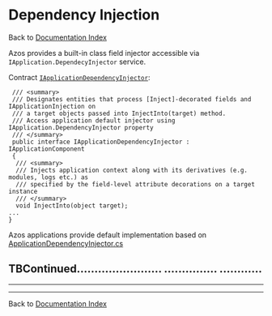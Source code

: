 ﻿# Dependency Injection
Back to [Documentation Index](/src/documentation-index.md)

Azos provides a built-in class field injector accessible via `IApplication.DependecyInjector`
service.

Contract [`IApplicationDependencyInjector`](/src/Azos/Apps/Injection/IApplicationDependencyInjector.cs):
```CSharp
 /// <summary>
 /// Designates entities that process [Inject]-decorated fields and IApplicationInjection on
 /// a target objects passed into InjectInto(target) method.
 /// Access application default injector using IApplication.DependencyInjector property
 /// </summary>
 public interface IApplicationDependencyInjector : IApplicationComponent
 {
  /// <summary>
  /// Injects application context along with its derivatives (e.g. modules, logs etc.) as
  /// specified by the field-level attribute decorations on a target instance
  /// </summary>
  void InjectInto(object target);
...
}
```

Azos applications provide default implementation based on [ApplicationDependencyInjector.cs](/src/Azos/Apps/Injection/ApplicationDependencyInjector.cs)


TBContinued........................
...............
............
----
----











---
Back to [Documentation Index](/src/documentation-index.md)